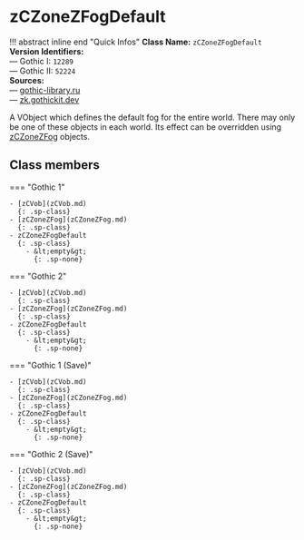 # zCZoneZFogDefault

!!! abstract inline end "Quick Infos"
    **Class Name:** `zCZoneZFogDefault`<br/>
    **Version Identifiers:**<br />
    — Gothic I: `12289`<br/>
    — Gothic II: `52224`<br/>
    **Sources:**<br/>
    — [gothic-library.ru](http://www.gothic-library.ru/publ/class_zczonezfogdefault/1-1-0-10)<br />
    — [zk.gothickit.dev](https://zk.gothickit.dev/engine/objects/zCZoneZFogDefault/)

A VObject which defines the default fog for the entire world. There may only be one of these objects in each world.
Its effect can be overridden using [zCZoneZFog](zCZoneZFog.md) objects.

## Class members

=== "Gothic 1"

    - [zCVob](zCVob.md)
      {: .sp-class}
    - [zCZoneZFog](zCZoneZFog.md)
      {: .sp-class}
    - zCZoneZFogDefault
      {: .sp-class}
        - &lt;empty&gt;
          {: .sp-none}

=== "Gothic 2"

    - [zCVob](zCVob.md)
      {: .sp-class}
    - [zCZoneZFog](zCZoneZFog.md)
      {: .sp-class}
    - zCZoneZFogDefault
      {: .sp-class}
        - &lt;empty&gt;
          {: .sp-none}

=== "Gothic 1 (Save)"

    - [zCVob](zCVob.md)
      {: .sp-class}
    - [zCZoneZFog](zCZoneZFog.md)
      {: .sp-class}
    - zCZoneZFogDefault
      {: .sp-class}
        - &lt;empty&gt;
          {: .sp-none}

=== "Gothic 2 (Save)"

    - [zCVob](zCVob.md)
      {: .sp-class}
    - [zCZoneZFog](zCZoneZFog.md)
      {: .sp-class}
    - zCZoneZFogDefault
      {: .sp-class}
        - &lt;empty&gt;
          {: .sp-none}
